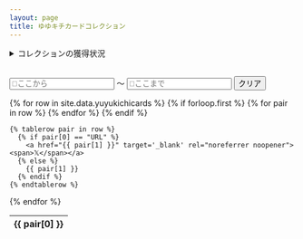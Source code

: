 ```yaml
---
layout: page
title: ゆゆキチカードコレクション
---
```


<details>
  <summary>コレクションの獲得状況</summary>
  獲得全枚数:{{ site.data.yuyukichicards | size }}
  <table class="info_table" id="info_table">
    <thead>
      <tr>
        <th>星</th>
        <th>獲得枚数</th>
        <th>カード種類数</th>
        <th>獲得割合</th>
      </tr>
    </thead>
    <tbody style="text-align: center;">
    </tbody>
  </table>
</details>

<br>

<input type="text" id="dateSince" class="dateRangeFilter" placeholder="📅ここから"> ～ <input type="text" id="dateUntil" class="dateRangeFilter" placeholder="📅ここまで">
<button id="clearDateRange">クリア</button>

<table class="cards" id="cards">
  {% for row in site.data.yuyukichicards %}
    {% if forloop.first %}
    <thead>
      <tr>
        {% for pair in row %}
          <th>{{ pair[0] }}</th>
        {% endfor %}
      </tr>
    </thead>
    {% endif %}

    {% tablerow pair in row %}
      {% if pair[0] == "URL" %}
        <a href="{{ pair[1] }}" target='_blank' rel="noreferrer noopener"><span>𝕏</span></a>
      {% else %}
        {{ pair[1] }}
      {% endif %}
    {% endtablerow %}
  {% endfor %}
</table>

<script type="text/javascript" >
  $(document).ready(function() {

    var all_cards =  {{ site.data.yuyukichicards | jsonify }};
    
    var card_info_list = calculateCards(all_cards);

    var info_table = $("#info_table");
    card_info_list.forEach(function(card_info, index) {
      var row = $("<tr></tr>");

      for(var key in card_info) {
        var cell = $("<td></td>").text(card_info[key]);
        row.append(cell);
      }

      info_table.append(row);
    });

    var tableOptions = {
      "info": true,
      "paging": true,
      "searching": true,
      "ordering": true,
      "order": [[ 0, "desc"], [1, "asc"]],
      "language": {
        "emptyTable": "テーブルにデータがありません",
        "info": " _TOTAL_ 件中 _START_ から _END_ まで表示",
        "infoEmpty": " 0 件中 0 から 0 まで表示",
        "infoFiltered": "（全 _MAX_ 件より抽出）",
        "infoThousands": ",",
        "lengthMenu": "_MENU_ 件表示",
        "loadingRecords": "読み込み中...",
        "processing": "処理中...",
        "search": "検索:",
        "zeroRecords": "一致するレコードがありません",
        "paginate": {
          "first": "先頭",
          "last": "最終",
          "next": "次",
          "previous": "前"
        },
        "aria": {
          "sortAscending": ": 列を昇順に並べ替えるにはアクティブにする",
          "sortDescending": ": 列を降順に並べ替えるにはアクティブにする"
        },
        "thousands": ",",
        "buttons": {
          "colvis": "項目の表示\/非表示",
          "csv": "CSVをダウンロード",
          "collection": "コレクション"
        },
        "searchBuilder": {
          "add": "条件を追加",
          "button": {
            "0": "カスタムサーチ",
            "_": "カスタムサーチ (%d)"
          },
          "clearAll": "すべての条件をクリア",
          "condition": "条件",
          "conditions": {
            "date": {
              "after": "次の日付以降",
              "before": "次の日付以前",
              "between": "次の期間に含まれる",
              "empty": "空白",
              "equals": "次の日付と等しい",
              "not": "次の日付と等しくない",
              "notBetween": "次の期間に含まれない",
              "notEmpty": "空白ではない"
            },
            "number": {
              "between": "次の値の間に含まれる",
              "empty": "空白",
              "equals": "次の値と等しい",
              "gt": "次の値よりも大きい",
              "gte": "次の値以上",
              "lt": "次の値未満",
              "lte": "次の値以下",
              "not": "次の値と等しくない",
              "notBetween": "次の値の間に含まれない",
              "notEmpty": "空白ではない"
            },
            "string": {
              "contains": "次の文字を含む",
              "empty": "空白",
              "endsWith": "次の文字で終わる",
              "equals": "次の文字と等しい",
              "not": "次の文字と等しくない",
              "notEmpty": "空白ではない",
              "startsWith": "次の文字から始まる",
              "notContains": "次の文字を含まない",
              "notStartsWith": "次の文字で始まらない",
              "notEndsWith": "次の文字で終わらない"
            }
          },
          "data": "項目",
          "title": {
            "0": "カスタムサーチ",
            "_": "カスタムサーチ (%d)"
          },
          "value": "値"
        },
        "autoFill": {
          "cancel": "キャンセル",
          "fillHorizontal": "横でセルを書き込む",
          "fillVertical": "縦でセルを書き込む"
        }
      },
    }
    $('#cards').DataTable(tableOptions);

    const datepickerBase = {
            changeYear: true
          ,changeMonth: true
          ,prevText: "前月"
          ,nextText: "次月"
          ,monthNames: [ "1月","2月","3月","4月","5月","6月"
              ,"7月","8月","9月","10月","11月","12月" ]
          ,monthNamesShort: [ "１月","２月","３月","４月","５月","６月"
              ,"７月","８月","９月","１０月","１１月","１２月" ]
          ,dayNames: [ "日曜日","月曜日","火曜日","水曜日","木曜日","金曜日","土曜日" ]
          ,dayNamesShort: [ "日曜","月曜","火曜","水曜","木曜","金曜","土曜" ]
          ,dayNamesMin: [ "日","月","火","水","木","金","土" ]
          ,weekHeader: "周"
          ,showWeek :false
          ,dateFormat: "yy/mm/dd"
          ,firstDay: 0 /* 週の開始を日曜にする */
          ,isRTL: false
          ,showMonthAfterYear: true
          ,yearSuffix: "年"
          ,showButtonPanel: true
          ,closeText : "閉じる"
          ,currentText:"今日"
          ,onSelect: function(date) {
              var since = $('#dateSince').val();
              var until = $('#dateUntil').val();
              var table = $('#cards').DataTable();

              table.search.fixed('range', function(searchStr, data, index){
                return isDateInRange(data[0], since, until);
              }).draw();
            }
    };

    $( ".dateRangeFilter" ).datepicker(datepickerBase);
  });

  function calculateCards(all_cards) {
    var card_info_list = [];
    for(var i = 0; i < 5; i++){
      var filterd_card_list = all_cards.filter(
        function(card){
          return card.星 == i + 1
        });

      var unique_card_list = Array.from(new Map(filterd_card_list.map(
          function(card){
            return [card.カード名, card]
          }
        )).values());

      card_info_list.push({
        "level": i + 1,
        "count": filterd_card_list.length,
        "unique_count": unique_card_list.length,
        "percentage": Math.round((filterd_card_list.length / all_cards.length) * 100) + "%",
      });
    }

    return card_info_list;
  }

  function isDateInRange(cardDate, since, until){
    if((since <= cardDate && until >= cardDate) || (!since && until >= cardDate) || (since <= cardDate && !until)) {
      console.log(since);
      return true;
    }

    return false;
  }

  $('#clearDateRange').on('click', function(){
    console.log("click");
    $('#dateSince').val("");
    $('#dateUntil').val("");
    var table = $('#cards').DataTable();
    table.search.fixed('range', function(searchStr, data, index){
      return true;
    }).draw();
  });
</script>

<!-- dataTables読み込み後に反映 -->
<style>
  table th {
    text-align: center !important;
  }

  table tr td.dt-type-numeric {
    text-align: center !important;
  }
</style>